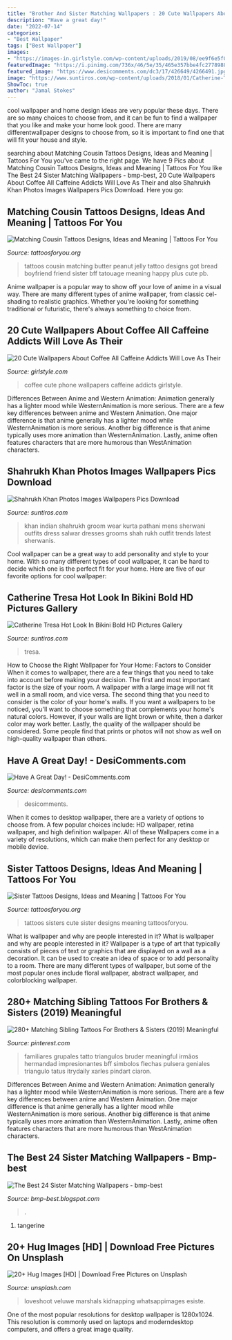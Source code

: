 ```yaml
---
title: "Brother And Sister Matching Wallpapers : 20 Cute Wallpapers About Coffee All Caffeine Addicts Will Love As Their"
description: "Have a great day!"
date: "2022-07-14"
categories:
- "Best Wallpaper"
tags: ["Best Wallpaper"]
images:
- "https://images-in.girlstyle.com/wp-content/uploads/2019/08/ee9f6e5f03e894899cf9e2acf6f069bd.jpg"
featuredImage: "https://i.pinimg.com/736x/46/5e/35/465e357bbe4fc277898890d1dc17ef83.jpg"
featured_image: "https://www.desicomments.com/dc3/17/426649/4266491.jpg"
image: "https://www.suntiros.com/wp-content/uploads/2018/01/Catherine-Tresa-Backside-Images-682x1024.jpg"
ShowToc: true
author: "Jamal Stokes"
---
```



cool wallpaper and home design ideas are very popular these days. There are so many choices to choose from, and it can be fun to find a wallpaper that you like and make your home look good. There are many differentwallpaper designs to choose from, so it is important to find one that will fit your house and style.

	

		
searching about Matching Cousin Tattoos Designs, Ideas and Meaning | Tattoos For You you've came to the right page. We have 9 Pics about Matching Cousin Tattoos Designs, Ideas and Meaning | Tattoos For You like The Best 24 Sister Matching Wallpapers - bmp-best, 20 Cute Wallpapers About Coffee All Caffeine Addicts Will Love As Their and also Shahrukh Khan Photos Images Wallpapers Pics Download. Here you go:
		
    
## Matching Cousin Tattoos Designs, Ideas And Meaning | Tattoos For You

<img loading=lazy src="https://www.tattoosforyou.org/wp-content/uploads/2017/06/Matching-Cousin-Tattoos-for-Girls.jpg" onerror="this.onerror=null;this.src='https://tse2.mm.bing.net/th?id=OIP.sFYKKqdwbLMW7PcIFs8KkAHaJ3&amp;pid=15.1';" alt="Matching Cousin Tattoos Designs, Ideas and Meaning | Tattoos For You">

_Source: tattoosforyou.org_

>tattoos cousin matching butter peanut jelly tattoo designs got bread boyfriend friend sister bff tatouage meaning happy plus cute pb. 

	

Anime wallpaper is a popular way to show off your love of anime in a visual way. There are many different types of anime wallpaper, from classic cel-shading to realistic graphics. Whether you're looking for something traditional or futuristic, there's always something to choice from.

    
## 20 Cute Wallpapers About Coffee All Caffeine Addicts Will Love As Their

<img loading=lazy src="https://images-in.girlstyle.com/wp-content/uploads/2019/08/ee9f6e5f03e894899cf9e2acf6f069bd.jpg" onerror="this.onerror=null;this.src='https://tse4.mm.bing.net/th?id=OIP.fggW1npBA8kAarmxicedEwHaNK&amp;pid=15.1';" alt="20 Cute Wallpapers About Coffee All Caffeine Addicts Will Love As Their">

_Source: girlstyle.com_

>coffee cute phone wallpapers caffeine addicts girlstyle. 

	

Differences Between Anime and Western Animation: Animation generally has a lighter mood while WesternAnimation is more serious.
There are a few key differences between anime and Western Animation. One major difference is that anime generally has a lighter mood while WesternAnimation is more serious. Another big difference is that anime typically uses more animation than WesternAnimation. Lastly, anime often features characters that are more humorous than WestAnimation characters.

    
## Shahrukh Khan Photos Images Wallpapers Pics Download

<img loading=lazy src="http://www.suntiros.com/wp-content/uploads/2016/12/Shahrukh-Khan-Height-Weight-Age-Biography-More-715x1024.jpg" onerror="this.onerror=null;this.src='https://tse2.mm.bing.net/th?id=OIP.wKAEXSYVarsRbEPkGrfybgHaKm&amp;pid=15.1';" alt="Shahrukh Khan Photos Images Wallpapers Pics Download">

_Source: suntiros.com_

>khan indian shahrukh groom wear kurta pathani mens sherwani outfits dress salwar dresses grooms shah rukh outfit trends latest sherwanis. 

	

Cool wallpaper can be a great way to add personality and style to your home. With so many different types of cool wallpaper, it can be hard to decide which one is the perfect fit for your home. Here are five of our favorite options for cool wallpaper: 

    
## Catherine Tresa Hot Look In Bikini Bold HD Pictures Gallery

<img loading=lazy src="https://www.suntiros.com/wp-content/uploads/2018/01/Catherine-Tresa-Backside-Images-682x1024.jpg" onerror="this.onerror=null;this.src='https://tse4.mm.bing.net/th?id=OIP.DTZRpGqT1j_rWUzS1jYzWwHaLH&amp;pid=15.1';" alt="Catherine Tresa Hot Look In Bikini Bold HD Pictures Gallery">

_Source: suntiros.com_

>tresa. 

	

How to Choose the Right Wallpaper for Your Home: Factors to Consider
When it comes to wallpaper, there are a few things that you need to take into account before making your decision. The first and most important factor is the size of your room. A wallpaper with a large image will not fit well in a small room, and vice versa. 
The second thing that you need to consider is the color of your home's walls. If you want a wallpapers to be noticed, you'll want to choose something that complements your home's natural colors. However, if your walls are light brown or white, then a darker color may work better. 
Lastly, the quality of the wallpaper should be considered. Some people find that prints or photos will not show as well on high-quality wallpaper than others.

    
## Have A Great Day! - DesiComments.com

<img loading=lazy src="https://www.desicomments.com/dc3/17/426649/4266491.jpg" onerror="this.onerror=null;this.src='https://tse4.mm.bing.net/th?id=OIP.JSblb3DNJc0nwVklu8yh-QHaLT&amp;pid=15.1';" alt="Have A Great Day! - DesiComments.com">

_Source: desicomments.com_

>desicomments. 

	

When it comes to desktop wallpaper, there are a variety of options to choose from. A few popular choices include: HD wallpaper, retina wallpaper, and high definition wallpaper. All of these Wallpapers come in a variety of resolutions, which can make them perfect for any desktop or mobile device. 

    
## Sister Tattoos Designs, Ideas And Meaning | Tattoos For You

<img loading=lazy src="http://www.tattoosforyou.org/wp-content/uploads/2013/09/Cute-Tattoos-For-Sisters.jpg" onerror="this.onerror=null;this.src='https://tse4.mm.bing.net/th?id=OIP.xSvB3HH_h7KpWmPwIxVeeAHaFj&amp;pid=15.1';" alt="Sister Tattoos Designs, Ideas and Meaning | Tattoos For You">

_Source: tattoosforyou.org_

>tattoos sisters cute sister designs meaning tattoosforyou. 

	

What is wallpaper and why are people interested in it?
What is wallpaper and why are people interested in it?
Wallpaper is a type of art that typically consists of pieces of text or graphics that are displayed on a wall as a decoration. It can be used to create an idea of space or to add personality to a room. There are many different types of wallpaper, but some of the most popular ones include floral wallpaper, abstract wallpaper, and colorblocking wallpaper.

    
## 280+ Matching Sibling Tattoos For Brothers &amp; Sisters (2019) Meaningful

<img loading=lazy src="https://i.pinimg.com/736x/46/5e/35/465e357bbe4fc277898890d1dc17ef83.jpg" onerror="this.onerror=null;this.src='https://tse1.mm.bing.net/th?id=OIP.03lj2F_Wex4E-8dAZT3tYQHaJ3&amp;pid=15.1';" alt="280+ Matching Sibling Tattoos For Brothers &amp; Sisters (2019) Meaningful">

_Source: pinterest.com_

>familiares grupales tatto triangulos bruder meaningful irmãos hermandad impresionantes bff simbolos flechas pulsera geniales triangulo tatus itrydaily xarles pindart ciaron. 

	

Differences Between Anime and Western Animation: Animation generally has a lighter mood while WesternAnimation is more serious.
There are a few key differences between anime and Western Animation. One major difference is that anime generally has a lighter mood while WesternAnimation is more serious. Another big difference is that anime typically uses more animation than WesternAnimation. Lastly, anime often features characters that are more humorous than WestAnimation characters.

    
## The Best 24 Sister Matching Wallpapers - Bmp-best

<img loading=lazy src="https://lh5.googleusercontent.com/proxy/FytLTB3n_ewQZ8K0kQSACmRMOJ4r16eIfLgqdwp6LrC9LnuJZvDF5m5fahnsZu1qG-GUw24Id8HNSi7j2v-bkYre52iyleG7=w1200-h630-p-k-no-nu" onerror="this.onerror=null;this.src='https://tse2.mm.bing.net/th?id=OIP.esUOnp86cDXSMQjQdggwIwHaGO&amp;pid=15.1';" alt="The Best 24 Sister Matching Wallpapers - bmp-best">

_Source: bmp-best.blogspot.com_

>. 

	

1. tangerine 

    
## 20+ Hug Images [HD] | Download Free Pictures On Unsplash

<img loading=lazy src="https://images.unsplash.com/photo-1600299637171-d174627135ee?ixlib=rb-1.2.1&amp;q=80&amp;fm=jpg&amp;crop=entropy&amp;cs=tinysrgb&amp;w=1080&amp;fit=max" onerror="this.onerror=null;this.src='https://tse4.mm.bing.net/th?id=OIP.hCs7cGaU_y5nMYUGgnphtAHaLH&amp;pid=15.1';" alt="20+ Hug Images [HD] | Download Free Pictures on Unsplash">

_Source: unsplash.com_

>loveshoot veluwe marshals kidnapping whatsappimages esiste. 

	

One of the most popular resolutions for desktop wallpaper is 1280x1024. This resolution is commonly used on laptops and moderndesktop computers, and offers a great image quality.

